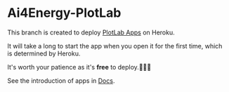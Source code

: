 # Ai4Energy-PlotLab

This branch is created to deploy [PlotLab Apps](https://ai4energy-plotlab.herokuapp.com/) on Heroku.

It will take a long to start the app when you open it for the first time, which is determined by Heroku.

It's worth your patience as it's **free** to deploy.🤣🤣🤣

See the introduction of apps in [Docs](https://ai4energy.github.io/Ai4ELab/dev/labs/PlotLab/).
